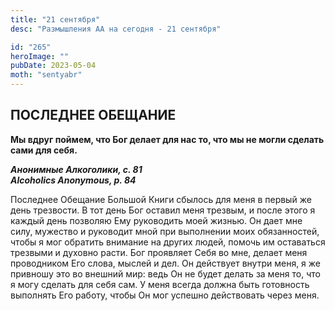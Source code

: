 ```yaml
---
title: "21 сентября"
desc: "Размышления АА на сегодня - 21 сентября"

id: "265"
heroImage: ""
pubDate: 2023-05-04
moth: "sentyabr"
---
```


## ПОСЛЕДНЕЕ ОБЕЩАНИЕ

**Мы вдруг поймем, что Бог делает для нас то, что мы не могли сделать сами для
себя.**

**_Анонимные Алкоголики, с. 81  
Alcoholics Anonymous, p. 84_**

Последнее Обещание Большой Книги сбылось для меня в первый же день трезвости.
В тот день Бог оставил меня трезвым, и после этого я каждый день позволяю Ему
руководить моей жизнью. Он дает мне силу, мужество и руководит мной при
выполнении моих обязанностей, чтобы я мог обратить внимание на других людей,
помочь им оставаться трезвыми и духовно расти. Бог проявляет Себя во мне,
делает меня проводником Его слова, мыслей и дел. Он действует внутри меня, я
же привношу это во внешний мир: ведь Он не будет делать за меня то, что я могу
сделать для себя сам. У меня всегда должна быть готовность выполнять Его
работу, чтобы Он мог успешно действовать через меня.
